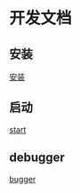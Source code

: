 <!--
 * @Author: maoguijun
 * @Date: 2019-12-27 15:24:56
 * @LastEditors  : maoguijun
 * @LastEditTime : 2019-12-27 15:33:33
 * @FilePath: \demoRnc\README.md
 -->

# 开发文档

## 安装

[安装](/doc/install/index.md)

## 启动

[start](/doc/start/index.md)

## debugger

[bugger](/doc/debugger/index.md)
